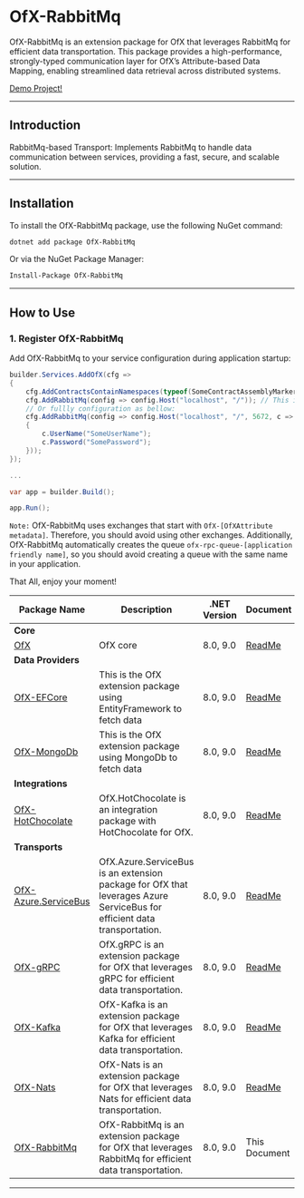 # OfX-RabbitMq

OfX-RabbitMq is an extension package for OfX that leverages RabbitMq for efficient data transportation. This package
provides a high-performance, strongly-typed communication layer for OfX’s Attribute-based Data Mapping, enabling
streamlined data retrieval across distributed systems.

[Demo Project!](https://github.com/quyvu01/TestOfX-Demo)

---

## Introduction

RabbitMq-based Transport: Implements RabbitMq to handle data communication between services, providing a fast, secure,
and scalable solution.

---

## Installation

To install the OfX-RabbitMq package, use the following NuGet command:

```bash
dotnet add package OfX-RabbitMq
```

Or via the NuGet Package Manager:

```bash
Install-Package OfX-RabbitMq
```

---

## How to Use

### 1. Register OfX-RabbitMq

Add OfX-RabbitMq to your service configuration during application startup:

```csharp
builder.Services.AddOfX(cfg =>
{
    cfg.AddContractsContainNamespaces(typeof(SomeContractAssemblyMarker).Assembly);
    cfg.AddRabbitMq(config => config.Host("localhost", "/")); // This is usally used for local test
    // Or fullly configuration as bellow:
    cfg.AddRabbitMq(config => config.Host("localhost", "/", 5672, c =>
    {
        c.UserName("SomeUserName");
        c.Password("SomePassword");
    }));
});

...

var app = builder.Build();

app.Run();

```

`Note:` OfX-RabbitMq uses exchanges that start with `OfX-[OfXAttribute metadata]`. Therefore, you should avoid using
other exchanges. Additionally, OfX-RabbitMq automatically creates the queue `ofx-rpc-queue-[application friendly name]`,
so you should avoid creating a queue with the same name in your application.

That All, enjoy your moment!

| Package Name                                       | Description                                                                                                             | .NET Version | Document                                                                                 |
|----------------------------------------------------|-------------------------------------------------------------------------------------------------------------------------|--------------|------------------------------------------------------------------------------------------|
| **Core**                                           |                                                                                                                         |
| [OfX][OfX.nuget]                                   | OfX core                                                                                                                | 8.0, 9.0     | [ReadMe](https://github.com/quyvu01/OfX/blob/main/README.md)                             |
| **Data Providers**                                 |                                                                                                                         |
| [OfX-EFCore][OfX-EFCore.nuget]                     | This is the OfX extension package using EntityFramework to fetch data                                                   | 8.0, 9.0     | [ReadMe](https://github.com/quyvu01/OfX/blob/main/src/OfX.EntityFrameworkCore/README.md) |
| [OfX-MongoDb][OfX-MongoDb.nuget]                   | This is the OfX extension package using MongoDb to fetch data                                                           | 8.0, 9.0     | [ReadMe](https://github.com/quyvu01/OfX/blob/main/src/OfX.MongoDb/README.md)             |
| **Integrations**                                   |                                                                                                                         |
| [OfX-HotChocolate][OfX-HotChocolate.nuget]         | OfX.HotChocolate is an integration package with HotChocolate for OfX.                                                   | 8.0, 9.0     | [ReadMe](https://github.com/quyvu01/OfX/blob/main/src/OfX.HotChocolate/README.md)        |
| **Transports**                                     |                                                                                                                         |
| [OfX-Azure.ServiceBus][OfX-Azure.ServiceBus.nuget] | OfX.Azure.ServiceBus is an extension package for OfX that leverages Azure ServiceBus for efficient data transportation. | 8.0, 9.0     | [ReadMe](https://github.com/quyvu01/OfX/blob/main/src/OfX.Azure.ServiceBus/README.md)    |
| [OfX-gRPC][OfX-gRPC.nuget]                         | OfX.gRPC is an extension package for OfX that leverages gRPC for efficient data transportation.                         | 8.0, 9.0     | [ReadMe](https://github.com/quyvu01/OfX/blob/main/src/OfX.Grpc/README.md)                |
| [OfX-Kafka][OfX-Kafka.nuget]                       | OfX-Kafka is an extension package for OfX that leverages Kafka for efficient data transportation.                       | 8.0, 9.0     | [ReadMe](https://github.com/quyvu01/OfX/blob/main/src/OfX.Kafka/README.md)               |
| [OfX-Nats][OfX-Nats.nuget]                         | OfX-Nats is an extension package for OfX that leverages Nats for efficient data transportation.                         | 8.0, 9.0     | [ReadMe](https://github.com/quyvu01/OfX/blob/main/src/OfX.Nats/README.md)                |
| [OfX-RabbitMq][OfX-RabbitMq.nuget]                 | OfX-RabbitMq is an extension package for OfX that leverages RabbitMq for efficient data transportation.                 | 8.0, 9.0     | This Document                                                                            |

---

[OfX.nuget]: https://www.nuget.org/packages/OfX/

[OfX-EFCore.nuget]: https://www.nuget.org/packages/OfX-EFCore/

[OfX-MongoDb.nuget]: https://www.nuget.org/packages/OfX-MongoDb/

[OfX-HotChocolate.nuget]: https://www.nuget.org/packages/OfX-HotChocolate/

[OfX-gRPC.nuget]: https://www.nuget.org/packages/OfX-gRPC/

[OfX-Nats.nuget]: https://www.nuget.org/packages/OfX-Nats/

[OfX-RabbitMq.nuget]: https://www.nuget.org/packages/OfX-RabbitMq/

[OfX-Kafka.nuget]: https://www.nuget.org/packages/OfX-Kafka/

[OfX-Azure.ServiceBus.nuget]: https://www.nuget.org/packages/OfX-Azure.ServiceBus/
